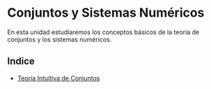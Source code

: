 # Conjuntos y Sistemas Numéricos

En esta unidad estudiaremos los conceptos básicos de la teoría de conjuntos y los sistemas numéricos.

## Indice

- [Teoría Intuitiva de Conjuntos](1.%20Teroría%20intuitiva%20de%20Conjuntos/readme.md)